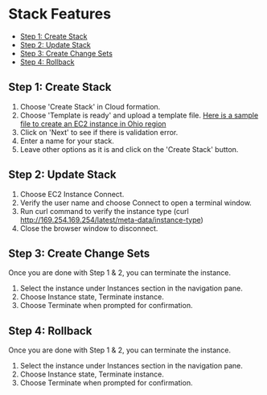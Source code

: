 # Stack Features
- [Step 1: Create Stack](#createstack)
- [Step 2: Update Stack](#updatestack)
- [Step 3: Create Change Sets](#createchange)
- [Step 4: Rollback](#rollback)

## <a name="createstack">Step 1: Create Stack</a>
1. Choose 'Create Stack' in Cloud formation.
2. Choose 'Template is ready' and upload a template file. [Here is a sample file to create an EC2 instance in Ohio region](/resources/stack1.yaml)
3. Click on 'Next' to see if there is validation error.
4. Enter a name for your stack.
5. Leave other options as it is and click on the 'Create Stack' button.

## <a name="updatestack">Step 2: Update Stack</a>
1. Choose EC2 Instance Connect.
2. Verify the user name and choose Connect to open a terminal window.
3. Run curl command to verify the instance type (curl http://169.254.169.254/latest/meta-data/instance-type)
4. Close the browser window to disconnect.

## <a name="createchange">Step 3: Create Change Sets</a>
Once you are done with Step 1 & 2, you can terminate the instance.
1. Select the instance under Instances section in the navigation pane.
2. Choose Instance state, Terminate instance.
3. Choose Terminate when prompted for confirmation.

## <a name="rollback">Step 4: Rollback</a>
Once you are done with Step 1 & 2, you can terminate the instance.
1. Select the instance under Instances section in the navigation pane.
2. Choose Instance state, Terminate instance.
3. Choose Terminate when prompted for confirmation.





